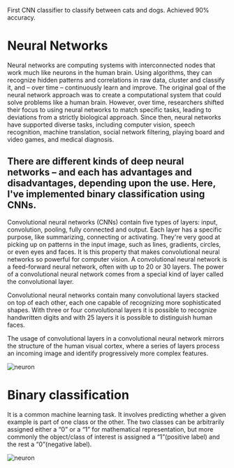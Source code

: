 First CNN classifier to classify between cats and dogs. Achieved 90% accuracy. 

# Neural Networks

Neural networks are computing systems with interconnected nodes that work much like neurons in the human brain. Using algorithms, they can recognize hidden patterns and correlations in raw data, cluster and classify it, and – over time – continuously learn and improve.
The original goal of the neural network approach was to create a computational system that could solve problems like a human brain. However, over time, researchers shifted their focus to using neural networks to match specific tasks, leading to deviations from a strictly biological approach. Since then, neural networks have supported diverse tasks, including computer vision, speech recognition, machine translation, social network filtering, playing board and video games, and medical diagnosis.

## There are different kinds of deep neural networks – and each has advantages and disadvantages, depending upon the use. Here, I've implemented binary classification using CNNs.
Convolutional neural networks (CNNs) contain five types of layers: input, convolution, pooling, fully connected and output. Each layer has a specific purpose, like summarizing, connecting or activating. They're very good at picking up on patterns in the input image, such as lines, gradients, circles, or even eyes and faces. It is this property that makes convolutional neural networks so powerful for computer vision. 
A convolutional neural network is a feed-forward neural network, often with up to 20 or 30 layers. The power of a convolutional neural network comes from a special kind of layer called the convolutional layer.

Convolutional neural networks contain many convolutional layers stacked on top of each other, each one capable of recognizing more sophisticated shapes. With three or four convolutional layers it is possible to recognize handwritten digits and with 25 layers it is possible to distinguish human faces.

The usage of convolutional layers in a convolutional neural network mirrors the structure of the human visual cortex, where a series of layers process an incoming image and identify progressively more complex features.

![neuron](https://64.media.tumblr.com/94ecdef944c320c962bdad9233ccadb0/tumblr_p033avqqkz1qzl9pho1_640.gifv)

# Binary classification

It is a common machine learning task. It involves predicting whether a given example is part of one class or the other. The two classes can be arbitrarily assigned either a “0” or a “1” for mathematical representation, but more commonly the object/class of interest is assigned a “1”(positive label) and the rest a “0”(negative label).

![neuron](https://64.media.tumblr.com/e3f1bbe4c2c9e5b50681c37a5522801b/408fd444f2d295d8-8e/s500x750/69156f7f224a46d8aefce07660379f0704f93439.gifv)

